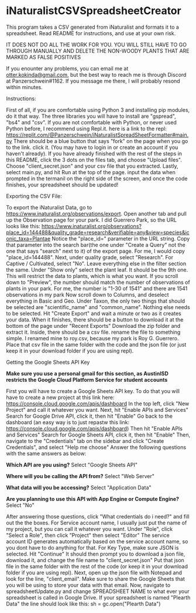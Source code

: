 # iNaturalistCSVSpreadsheetCreator
This program takes a CSV generated from iNaturalist and formats it to a spreadsheet. Read README for instructions, and use at your own risk.

IT DOES NOT DO ALL THE WORK FOR YOU. YOU WILL STILL HAVE TO GO THROUGH MANUALLY AND DELETE THE NON-WOODY PLANTS THAT ARE MARKED AS FALSE POSITIVES

If you enounter any problems, you can email me at otter.kokinda@gmail.com, but the best way to reach me is through Discord at Panzerschwein#1162. If you message me there, I will probably resond within minutes. 

Instructions:

First of all, if you are comfortable using Python 3 and installing pip modules, do it that way. The three libraries you will have to install are "gspread", "bs4" and "csv". If you are not comfortable with Python, or never used Python before, I recommend using Repl.it. here is a link to the repl: https://replit.com/@Panzerschwein/iNaturalistSpreadSheetFormatter#main.py
There should be a blue button that says "fork" on the page when you go to the link. click it. (You may have to login in or create an account if you haven't already). 
If you have already finished with the rest of the steps in this README, click the 3 dots on the files tab, and choose "Upload files". Choose "client_secret.json" and your csv file that you extracted.
Lastly, select main.py, and hit Run at the top of the page. input the data when prompted in the termanil on the right side of the screen, and once the code finishes, your spreadsheet should be updated!



Exporting the CSV File:

To export the iNaturalist Data, go to https://www.inaturalist.org/observations/export.
Open another tab and pull up the Observation page for your park. I did Guerrero Park, so the URL looks like this: https://www.inaturalist.org/observations?place_id=144488&quality_grade=research&verifiable=any&view=species&iconic_taxa=Plantae
Notice the "place_id=" parameter in the URL string. Copy that parameter into the search bar(the one under "Create a Query" not the one that says "search" next to it) of the export page. For me, I would copy "place_id=144488".
Next, under quality grade, select "Research". For Captive / Cultivated, select "No". Leave everything else in the filter section the same. 
Under "Show only" select the plant leaf. It should be the 9th one. This will restrict the data to plants, which is what you want. 
If you scroll down to "Preview", the number should match the number of observations of plants in your park. For me, the number is "1-30 of 1541" and there are 1541 observations in my park
Now scroll down to Columns, and deselect everything in Basic and Geo. Under Taxon, the only two things that should be selected are "scientific_name" and "common_name". Nothing else needs to be selected. 
Hit "Create Export" and wait a minute or two as it creates your data. When it finishes, there should be a button to download it at the bottom of the page under "Recent Exports"
Download the zip folder and extract it. Inside, there should be a csv file. rename the file to something simple. I renamed mine to roy.csv, because my park is Roy G. Guerrero. 
Place that csv file in the same folder with the code and the json file (or just keep it in your download folder if you are using repl).


Getting the Google Sheets API Key

**Make sure you use a personal gmail for this section, as AustinISD restricts the Google Cloud Platform Service for student accounts**

First you will have to create a Google Sheets API key. To do that you will have to create a new project at this link here: 
https://console.cloud.google.com/apis/dashboard
In the top left, click "New Project" and call it whatever you want.
Next, hit "Enable APIs and Services"
Search for Google Drive API, click it, then hit "Enable"
Go back to the dashboard (an easy way is to just repastw this link: https://console.cloud.google.com/apis/dashboard)
Then hit "Enable APIs and Services"
Search for Google Sheets API, click it, then hit "Enable"
Then, navigate to the "Credentials" tab on the sidebar and click "Create Credentials", and select "Help me choose"
Answer the following questions with the same answers as below:

**Which API are you using?**
Select "Google Sheets API"

**Where will you be calling the API from?**
Select "Web Server"

**What data will you be accessing?**
Select "Application Data"

**Are you planning to use this API with App Engine or Compute Engine?**
Select "No"

After answering those questions, click "What credentials do i need?" and fill out the the boxes.
For Service account name, I usually just put the name of my project, but you can call it whatever you want. 
Under "Role", click "Select a Role", then click "Project" then select "Editor"
The service account ID generates automatically based on the service account name, so you dont have to do anything for that. 
For Key Type, make sure JSON is selected. 
Hit "Continue"
It should then prompt you to download a json file, download it, and change the file name to "client_secret.json"
Put that json file in the same folder with the rest of the code (or keep it in your download folder if you are using repl).
Next, open up the json file with Notepad and look for the line, "client_email". Make sure to share the Google Sheets that you will be using to store your data with that email. 
Now, navigate to spreadsheetUpdate.py and change SPREADSHEET NAME to what ever your spreadsheet is called in Google Drive. If your spreadsheet is named "Plearth Data" the line should look like this: sh = gc.open("Plearth Data")



